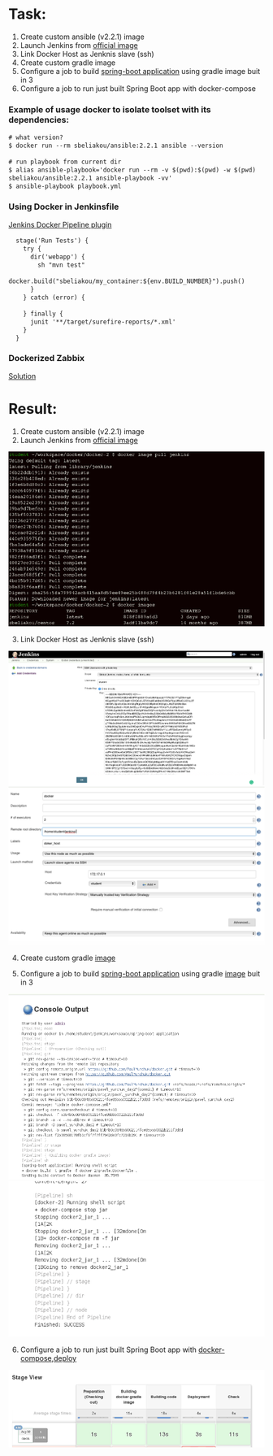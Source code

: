 # Task:
1. Create custom ansible (v2.2.1) image
2. Launch Jenkins from [official image](https://hub.docker.com/_/jenkins/)
3. Link Docker Host as Jenknis slave (ssh)
4. Create custom gradle image
5. Configure a job to build [spring-boot application](https://spring.io/guides/gs/spring-boot/) using gradle image buit in 3
6. Configure a job to run just built Spring Boot app with docker-compose



### Example of usage docker to isolate toolset with its dependencies:

```
# what version?
$ docker run --rm sbeliakou/ansible:2.2.1 ansible --version

# run playbook from current dir
$ alias ansible-playbook='docker run --rm -v $(pwd):$(pwd) -w $(pwd) sbeliakou/ansible:2.2.1 ansible-playbook -vv'
$ ansible-playbook playbook.yml
```

### Using Docker in Jenkinsfile
[Jenkins Docker Pipeline plugin](https://go.cloudbees.com/docs/cloudbees-documentation/cje-user-guide/index.html#docker-workflow)

```
  stage('Run Tests') {
    try {
      dir('webapp') {
        sh "mvn test"
        docker.build("sbeliakou/my_container:${env.BUILD_NUMBER}").push()
      }
    } catch (error) {

    } finally {
      junit '**/target/surefire-reports/*.xml'
    }
  }
```

### Dockerized Zabbix
[Solution](https://www.zabbix.org/wiki/Dockerized_Zabbix)

# Result:
1. Create custom ansible (v2.2.1) image
2. Launch Jenkins from [official image](https://hub.docker.com/_/jenkins/)

<img src="pictures/Screenshot from 2017-07-31 19-08-43.png">

3. Link Docker Host as Jenknis slave (ssh)

<img src="pictures/Screen Shot 2017-08-01 at 23.18.55.png">

<img src="pictures/Screen Shot 2017-08-01 at 23.20.55.png">

4. Create custom gradle [image](https://github.com/PaulYurchuk/docker/blob/pavel_yurchuk_day2/docker-2/gradle.Dockerfile)

5. Configure a job to build [spring-boot application](https://spring.io/guides/gs/spring-boot/) using gradle [image](https://github.com/PaulYurchuk/docker/blob/pavel_yurchuk_day2/docker-2/build.gradle) buit in 3

<img src="pictures/Screenshot from 2017-08-02 09-05-51.png">

<img src="pictures/Screenshot from 2017-08-02 09-05-39.png">

6. Configure a job to run just built Spring Boot app with [docker-compose](https://github.com/PaulYurchuk/docker/blob/pavel_yurchuk_day2/docker-2/docker-compose.yml),[deploy](https://github.com/PaulYurchuk/docker/blob/pavel_yurchuk_day2/docker-2/jar.Dockerfile)

<img src="pictures/Screenshot from 2017-08-02 09-05-59.png">
